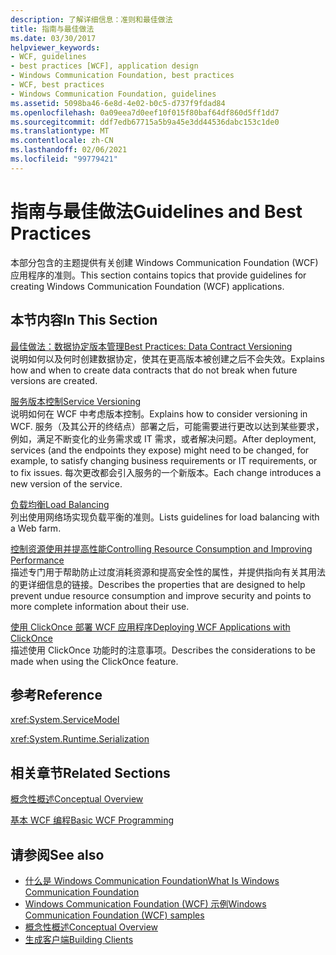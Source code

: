 ```yaml
---
description: 了解详细信息：准则和最佳做法
title: 指南与最佳做法
ms.date: 03/30/2017
helpviewer_keywords:
- WCF, guidelines
- best practices [WCF], application design
- Windows Communication Foundation, best practices
- WCF, best practices
- Windows Communication Foundation, guidelines
ms.assetid: 5098ba46-6e8d-4e02-b0c5-d737f9fdad84
ms.openlocfilehash: 0a09eea7d0eef10f015f80baf64df860d5ff1dd7
ms.sourcegitcommit: ddf7edb67715a5b9a45e3dd44536dabc153c1de0
ms.translationtype: MT
ms.contentlocale: zh-CN
ms.lasthandoff: 02/06/2021
ms.locfileid: "99779421"
---
```

# <a name="guidelines-and-best-practices"></a><span data-ttu-id="2de49-103">指南与最佳做法</span><span class="sxs-lookup"><span data-stu-id="2de49-103">Guidelines and Best Practices</span></span>

<span data-ttu-id="2de49-104">本部分包含的主题提供有关创建 Windows Communication Foundation (WCF) 应用程序的准则。</span><span class="sxs-lookup"><span data-stu-id="2de49-104">This section contains topics that provide guidelines for creating Windows Communication Foundation (WCF) applications.</span></span>  
  
## <a name="in-this-section"></a><span data-ttu-id="2de49-105">本节内容</span><span class="sxs-lookup"><span data-stu-id="2de49-105">In This Section</span></span>  

 [<span data-ttu-id="2de49-106">最佳做法：数据协定版本管理</span><span class="sxs-lookup"><span data-stu-id="2de49-106">Best Practices: Data Contract Versioning</span></span>](best-practices-data-contract-versioning.md)  
 <span data-ttu-id="2de49-107">说明如何以及何时创建数据协定，使其在更高版本被创建之后不会失效。</span><span class="sxs-lookup"><span data-stu-id="2de49-107">Explains how and when to create data contracts that do not break when future versions are created.</span></span>  
  
 [<span data-ttu-id="2de49-108">服务版本控制</span><span class="sxs-lookup"><span data-stu-id="2de49-108">Service Versioning</span></span>](service-versioning.md)  
 <span data-ttu-id="2de49-109">说明如何在 WCF 中考虑版本控制。</span><span class="sxs-lookup"><span data-stu-id="2de49-109">Explains how to consider versioning in WCF.</span></span> <span data-ttu-id="2de49-110">服务（及其公开的终结点）部署之后，可能需要进行更改以达到某些要求，例如，满足不断变化的业务需求或 IT 需求，或者解决问题。</span><span class="sxs-lookup"><span data-stu-id="2de49-110">After deployment, services (and the endpoints they expose) might need to be changed, for example, to satisfy changing business requirements or IT requirements, or to fix issues.</span></span> <span data-ttu-id="2de49-111">每次更改都会引入服务的一个新版本。</span><span class="sxs-lookup"><span data-stu-id="2de49-111">Each change introduces a new version of the service.</span></span>  
  
 [<span data-ttu-id="2de49-112">负载均衡</span><span class="sxs-lookup"><span data-stu-id="2de49-112">Load Balancing</span></span>](load-balancing.md)  
 <span data-ttu-id="2de49-113">列出使用网络场实现负载平衡的准则。</span><span class="sxs-lookup"><span data-stu-id="2de49-113">Lists guidelines for load balancing with a Web farm.</span></span>  
  
 [<span data-ttu-id="2de49-114">控制资源使用并提高性能</span><span class="sxs-lookup"><span data-stu-id="2de49-114">Controlling Resource Consumption and Improving Performance</span></span>](controlling-resource-consumption-and-improving-performance.md)  
 <span data-ttu-id="2de49-115">描述专门用于帮助防止过度消耗资源和提高安全性的属性，并提供指向有关其用法的更详细信息的链接。</span><span class="sxs-lookup"><span data-stu-id="2de49-115">Describes the properties that are designed to help prevent undue resource consumption and improve security and points to more complete information about their use.</span></span>  
  
 [<span data-ttu-id="2de49-116">使用 ClickOnce 部署 WCF 应用程序</span><span class="sxs-lookup"><span data-stu-id="2de49-116">Deploying WCF Applications with ClickOnce</span></span>](deploying-wcf-applications-with-clickonce.md)  
 <span data-ttu-id="2de49-117">描述使用 ClickOnce 功能时的注意事项。</span><span class="sxs-lookup"><span data-stu-id="2de49-117">Describes the considerations to be made when using the ClickOnce feature.</span></span>  
  
## <a name="reference"></a><span data-ttu-id="2de49-118">参考</span><span class="sxs-lookup"><span data-stu-id="2de49-118">Reference</span></span>  

 <xref:System.ServiceModel>  
  
 <xref:System.Runtime.Serialization>  
  
## <a name="related-sections"></a><span data-ttu-id="2de49-119">相关章节</span><span class="sxs-lookup"><span data-stu-id="2de49-119">Related Sections</span></span>  

 [<span data-ttu-id="2de49-120">概念性概述</span><span class="sxs-lookup"><span data-stu-id="2de49-120">Conceptual Overview</span></span>](conceptual-overview.md)  
  
 [<span data-ttu-id="2de49-121">基本 WCF 编程</span><span class="sxs-lookup"><span data-stu-id="2de49-121">Basic WCF Programming</span></span>](basic-wcf-programming.md)  
  
## <a name="see-also"></a><span data-ttu-id="2de49-122">请参阅</span><span class="sxs-lookup"><span data-stu-id="2de49-122">See also</span></span>

- [<span data-ttu-id="2de49-123">什么是 Windows Communication Foundation</span><span class="sxs-lookup"><span data-stu-id="2de49-123">What Is Windows Communication Foundation</span></span>](whats-wcf.md)
- [<span data-ttu-id="2de49-124">Windows Communication Foundation (WCF) 示例</span><span class="sxs-lookup"><span data-stu-id="2de49-124">Windows Communication Foundation (WCF) samples</span></span>](./samples/index.md)
- [<span data-ttu-id="2de49-125">概念性概述</span><span class="sxs-lookup"><span data-stu-id="2de49-125">Conceptual Overview</span></span>](conceptual-overview.md)
- [<span data-ttu-id="2de49-126">生成客户端</span><span class="sxs-lookup"><span data-stu-id="2de49-126">Building Clients</span></span>](building-clients.md)
